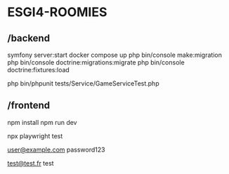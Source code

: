 # ESGI4-ROOMIES

## /backend
symfony server:start
docker compose up
php bin/console make:migration
php bin/console doctrine:migrations:migrate
php bin/console doctrine:fixtures:load

php bin/phpunit tests/Service/GameServiceTest.php


## /frontend
npm install
npm run dev

npx playwright test


user@example.com
password123

test@test.fr
test